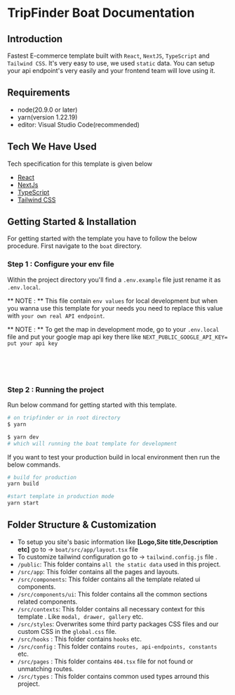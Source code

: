 # TripFinder Boat Documentation

## Introduction

Fastest E-commerce template built with `React`, `NextJS`, `TypeScript` and `Tailwind CSS`. It's very easy to use, we used `static` data. You can setup your api endpoint's very easily and your frontend team will love using it.

## Requirements

- node(20.9.0 or later)
- yarn(version 1.22.19)
- editor: Visual Studio Code(recommended)

## Tech We Have Used

Tech specification for this template is given below

- [React](https://reactjs.org/)
- [NextJs](https://nextjs.org/)
- [TypeScript](https://www.typescriptlang.org/)
- [Tailwind CSS](https://tailwindcss.com/)

## Getting Started & Installation

For getting started with the template you have to follow the below procedure. First navigate to the `boat` directory.

### Step 1 : Configure your env file

Within the project directory you'll find a `.env.example` file just rename it as `.env.local`.

** NOTE : ** This file contain `env values` for local development but when you wanna use this template for your needs you need to replace this value with `your own real API endpoint`.

** NOTE : ** To get the map in development mode, go to your `.env.local` file and put your google map api key there like `NEXT_PUBLIC_GOOGLE_API_KEY= put your api key`

<br/>
<br/>
<br/>

### Step 2 : Running the project

Run below command for getting started with this template.

```bash
# on tripfinder or in root directory
$ yarn

$ yarn dev
# which will running the boat template for development
```

If you want to test your production build in local environment then run the below commands.

```bash
# build for production
yarn build

#start template in production mode
yarn start
```

## Folder Structure & Customization

- To setup you site's basic information like **[Logo,Site title,Description etc]** go to -> `boat/src/app/layout.tsx` file
- To customize tailwind configuration go to -> `tailwind.config.js` file .
- `/public`: This folder contains `all the static data` used in this project.
- `/src/app`: This folder contains all the pages and layouts.
- `/src/components`: This folder contains all the template related ui components.
- `/src/components/ui`: This folder contains all the common sections related components.
- `/src/contexts`: This folder contains all necessary context for this template . Like `modal, drawer, gallery` etc.
- `/src/styles`: Overwrites some third party packages CSS files and our custom CSS in the `global.css` file.
- `/src/hooks` : This folder contains `hooks` etc.
- `/src/config` : This folder contains `routes, api-endpoints, constants` etc.
- `/src/pages` : This folder contains `404.tsx` file for not found or unmatching routes.
- `/src/types` : This folder contains common used types arround this project.

<br/>
<br/>
<br/>
